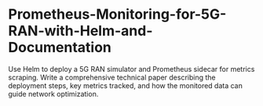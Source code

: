 # Prometheus-Monitoring-for-5G-RAN-with-Helm-and-Documentation
Use Helm to deploy a 5G RAN simulator and Prometheus sidecar for  metrics scraping. Write a comprehensive technical paper describing  the deployment steps, key metrics tracked, and how the monitored  data can guide network optimization.
